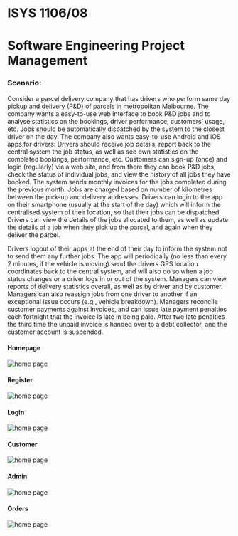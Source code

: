 # ISYS 1106/08  
# Software Engineering Project Management  

### Scenario:
Consider a parcel delivery company that has drivers who perform same day pickup and delivery (P&D) of parcels in metropolitan
Melbourne.
The company wants a easy-to-use web interface to book P&D jobs and to analyse statistics on the bookings, driver performance,
customers’ usage, etc. Jobs should be automatically dispatched by the system to the closest driver on the day. The company also
wants easy-to-use Android and iOS apps for drivers: Drivers should receive job details, report back to the central system the job
status, as well as see own statistics on the completed bookings, performance, etc.
Customers can sign-up (once) and login (regularly) via a web site, and from there they can book P&D jobs, check the status of
individual jobs, and view the history of all jobs they have booked. The system sends monthly invoices for the jobs completed during
the previous month. Jobs are charged based on number of kilometres between the pick-up and delivery addresses.
Drivers can login to the app on their smartphone (usually at the start of the day) which will inform the centralised system of their
location, so that their jobs can be dispatched. Drivers can view the details of the jobs allocated to them, as well as update the details of a job when they pick up the parcel, and again when they deliver the parcel.

Drivers logout of their apps at the end of their day to inform the system not to send them any further jobs. The app will periodically
(no less than every 2 minutes, if the vehicle is moving) send the drivers GPS location coordinates back to the central system, and will
also do so when a job status changes or a driver logs in or out of the system.
Managers can view reports of delivery statistics overall, as well as by driver and by customer. Managers can also reassign jobs from
one driver to another if an exceptional issue occurs (e.g., vehicle breakdown).
Managers reconcile customer payments against invoices, and can issue late payment penalties each fortnight that the invoice is late
in being paid. After two late penalties the third time the unpaid invoice is handed over to a debt collector, and the customer account
is suspended.  

#### Homepage  
![home page](/img/home.JPG)

#### Register  
![home page](/img/register.JPG)  

#### Login  
![home page](/img/login.JPG)  

#### Customer  
![home page](/img/customer.JPG)  

#### Admin  
![home page](/img/admins.JPG)  

#### Orders  
![home page](/img/orders.JPG)  


